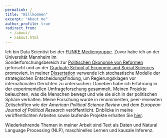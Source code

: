 ```yaml
---
permalink: /
title: "Willkommen"
excerpt: "About me"
author_profile: true
redirect_from: 
  - /about/
  - /about.html
---
```


Ich bin Data Scientist bei der [FUNKE Mediengruppe](https://www.funkemedien.de/de/). Zuvor habe ich an der Universität Mannheim im  
Sonderforschungsbereich zur [Politischen Ökonomie von Reformen](https://www.uni-mannheim.de/reforms/) geforscht und an der [Graduate School of Economic and Social Sciences](https://www.uni-mannheim.de/gess/) promoviert. In meiner [Dissertation](https://madoc.bib.uni-mannheim.de/63025/) verwende ich stochastische Modelle der strategischen Entscheidungsfindung, um Regierungsklagen vor internationalen Gerichten zu untersuchen. Daneben habe ich Erfahrung in der experimentellen Umfrageforschung gesammelt. Meinen Projekte beleuchten, was die Menschen bewegt und wie sie sich in der politischen Sphäre verhalten. Meine Forschung wurde in renommierten, peer-reviewten Zeitschriften wie der _American Political Science Review_ und dem _European Journal of Political Research_ veröffentlicht. Einblicke in meine veröffentlichten Arbeiten sowie laufende Projekte erhalten Sie [hier](https://davidhilpert.github.io/portfolio/). 

Wiederkehrende Themen in meiner Arbeit sind Text als Daten und Natural Language Processing (NLP), maschinelles Lernen und kausale Inferenz.
